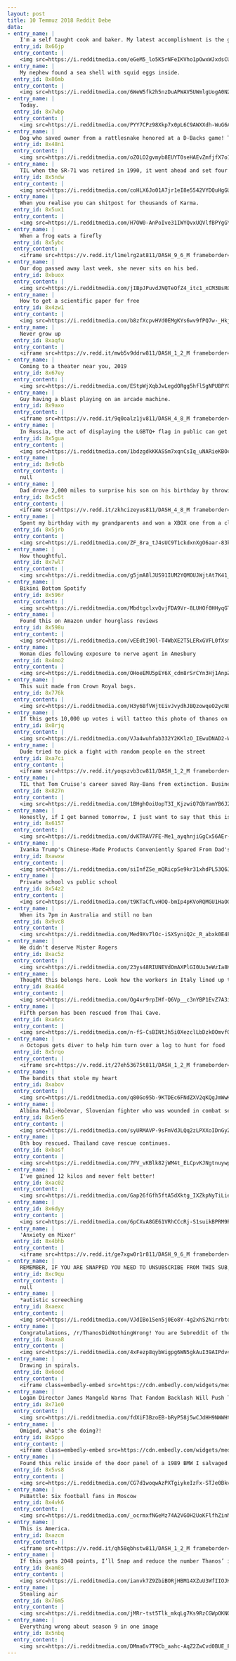 ```yaml
---
layout: post
title: 10 Temmuz 2018 Reddit Debe
data:
- entry_name: |
    I'm a self taught cook and baker. My latest accomplishment is the galaxy donut.
  entry_id: 8x66jp
  entry_content: |
    <img src=https://i.redditmedia.com/eGeM5_lo5K5rNFeIKVho1pOwxWJxdsCUjGK9Dcj6sqE.jpg?s=3b24c30082351113eeddfe18e589fc09 frameborder=0>
- entry_name: |
    My nephew found a sea shell with squid eggs inside.
  entry_id: 8x86mb
  entry_content: |
    <img src=https://i.redditmedia.com/6WeW5fk2h5nzDuAPWAV5UWmlgUogA0N2lUfryJrJuFk.jpg?s=6cdd2cba3279f606de5ad0b23b4f271b frameborder=0>
- entry_name: |
    Today.
  entry_id: 8x7wbp
  entry_content: |
    <img src=https://i.redditmedia.com/PYY7CPz98Xkp7x0pL6C9AWXXdh-WuG6A6vsV4GtHpy4.jpg?s=b172d316d753c1b8bbfa47eed3bf30c2 frameborder=0>
- entry_name: |
    Dog who saved owner from a rattlesnake honored at a D-Backs game! Todd is a good boy
  entry_id: 8x48n1
  entry_content: |
    <img src=https://i.redditmedia.com/oZOLO2gvmyb8EUYT0seHAEvZmfjfX7o1hO_iizYUDbo.jpg?s=734c31d2ae8fc4b8a1c97753650e811e frameborder=0>
- entry_name: |
    TIL when the SR-71 was retired in 1990, it went ahead and set four new world speed records on its way to the museum.
  entry_id: 8x5ndw
  entry_content: |
    <img src=https://i.redditmedia.com/coHLX6Jo01A7jr1eI8e5542VYDQuHgGUrKuLK2Kh_-o.jpg?s=9ef2651621ee328f9e34affe96a30c53 frameborder=0>
- entry_name: |
    When you realise you can shitpost for thousands of Karma.
  entry_id: 8x5ux1
  entry_content: |
    <img src=https://i.redditmedia.com/H7OW0-AnPoIve31IWYQvxUQVlfBPYgGYkzJGaxDkBrc.jpg?s=1d9385e675bcce640b70443b93b5168c frameborder=0>
- entry_name: |
    When a frog eats a firefly
  entry_id: 8x5ybc
  entry_content: |
    <iframe src=https://v.redd.it/l1melrg2at811/DASH_9_6_M frameborder=0></iframe>
- entry_name: |
    Our dog passed away last week, she never sits on his bed.
  entry_id: 8xbuox
  entry_content: |
    <img src=https://i.redditmedia.com/jIBpJPuvdJNQTeOfZ4_itc1_xCM3BsROMHTp_aXgFog.jpg?s=f4467fa1ed13b0fca0b369865475dbcd frameborder=0>
- entry_name: |
    How to get a scientific paper for free
  entry_id: 8x4zw1
  entry_content: |
    <img src=https://i.redditmedia.com/b8zfXcpvHVd0EMgKYs6wv9fPQ7w-_HkjNTR0cTvpJAo.jpg?s=59ebe94504cb7e053cd17abe90f8b7fb frameborder=0>
- entry_name: |
    Never grow up
  entry_id: 8xaqfu
  entry_content: |
    <iframe src=https://v.redd.it/mwb5v9ddrw811/DASH_1_2_M frameborder=0></iframe>
- entry_name: |
    Coming to a theater near you, 2019
  entry_id: 8x67ey
  entry_content: |
    <img src=https://i.redditmedia.com/EStpWjXqbJwLegdORgg5hflSgNPUBPYQui0yQsK4h4M.jpg?s=1e588231e432583eec700cc0ea21ee35 frameborder=0>
- entry_name: |
    Guy having a blast playing on an arcade machine.
  entry_id: 8x9axo
  entry_content: |
    <iframe src=https://v.redd.it/9q0oalz1jv811/DASH_4_8_M frameborder=0></iframe>
- entry_name: |
    In Russia, the act of displaying the LGBTQ+ flag in public can get you arrested. So six activists from Latin America resorted to creativity: wearing uniforms from their countries' football teams, turning themselves into the flag and walking around Moscow with pride.
  entry_id: 8x5gua
  entry_content: |
    <img src=https://i.redditmedia.com/1bdzgdkKKASSm7xqnCsIq_uNARieKBOcqrMKelIQMok.jpg?s=89f281b9e6afaf9a26756d0ebaa670e2 frameborder=0>
- entry_name: |
  entry_id: 8x9c6b
  entry_content: |
    null
- entry_name: |
    Dad drove 2,000 miles to surprise his son on his birthday by throwing him the first pitch.
  entry_id: 8x5c5t
  entry_content: |
    <iframe src=https://v.redd.it/zkhcizeyus811/DASH_4_8_M frameborder=0></iframe>
- entry_name: |
    Spent my birthday with my grandparents and won a XBOX one from a claw machine. Best $8 dollars spent.
  entry_id: 8x5jrb
  entry_content: |
    <img src=https://i.redditmedia.com/ZF_8ra_tJ4sUC9T1ckdxnXgO6aar-83kT1wa5X1pby0.jpg?s=68c19f3b63a82836e7e97cdf97d1ec71 frameborder=0>
- entry_name: |
    How thoughtful.
  entry_id: 8x7wl7
  entry_content: |
    <img src=https://i.redditmedia.com/g5jmA8lJUS91IUM2YQMOUJWjtAt7K41__liLOn0eZDs.jpg?s=aac3037d5a7795c23468e883c624cd4d frameborder=0>
- entry_name: |
    Bikini Bottom Spotify
  entry_id: 8x596r
  entry_content: |
    <img src=https://i.redditmedia.com/MbdtgclxvQvjFDA9Vr-8LUHOf0HHyqGTaHAnRrruF4w.jpg?s=2b628d96b58c3b1946a61bbaabd84d07 frameborder=0>
- entry_name: |
    Found this on Amazon under hourglass reviews
  entry_id: 8x598u
  entry_content: |
    <img src=https://i.redditmedia.com/vEEdtI90l-T4WbXE2T5LERxGVFL0fXsmKisNsU5PXgw.jpg?s=a5706f9bceec9801a9b303df82349a73 frameborder=0>
- entry_name: |
    Woman dies following exposure to nerve agent in Amesbury
  entry_id: 8x4mo2
  entry_content: |
    <img src=https://i.redditmedia.com/OHoeEMU5pEY6X_cdm8rSrCYn3Hj1AnpZvGOBCjlDb50.jpg?s=d058852aeacf776a85ded7e6af9a908e frameborder=0>
- entry_name: |
    This suit made from Crown Royal bags.
  entry_id: 8x776k
  entry_content: |
    <img src=https://i.redditmedia.com/H3y6BfVWjtEivJvydhJBQzowqeO2ycN87indkqOk-Us.jpg?s=6dc470bf486616ad80753dc797c54125 frameborder=0>
- entry_name: |
    If this gets 10,000 up votes i will tattoo this photo of thanos on my chest
  entry_id: 8x8rjq
  entry_content: |
    <img src=https://i.redditmedia.com/VJa4wuhfab332Y2KKlzO_IEwuDNAD2-Wclc7HUBNpU8.jpg?s=7bd7fabeccc47c7ab769a18e4dabc731 frameborder=0>
- entry_name: |
    Dude tried to pick a fight with random people on the street
  entry_id: 8xa7ci
  entry_content: |
    <iframe src=https://v.redd.it/yoqszvb3cw811/DASH_1_2_M frameborder=0></iframe>
- entry_name: |
    TIL that Tom Cruise's career saved Ray-Bans from extinction. Business was tanking in the 70s, so Ray-Ban signed a product placement deal for 60 films. Risky Business, Top Gun, and Rain Man all had Cruise wearing Wayfarers and Aviators, and sales went through the roof.
  entry_id: 8x827n
  entry_content: |
    <img src=https://i.redditmedia.com/1BHghOoiUopT3I_KjzwiQ7QbYamYB6J2pTsmAwDcIfI.jpg?s=6e5c6ab448e01f036a7a274fa452335c frameborder=0>
- entry_name: |
    Honestly, if I get banned tomorrow, I just want to say that this is the best community I've ever attended and I love you guys! <3
  entry_id: 8x6157
  entry_content: |
    <img src=https://i.redditmedia.com/dvKTRAV7FE-Me1_ayqhnjiGgCx56AEr-1FQJ6Onk-cA.jpg?s=e19a3d2464b6c6d72c156426b2d60d5a frameborder=0>
- entry_name: |
    Ivanka Trump's Chinese-Made Products Conveniently Spared From Dad's Tariffs
  entry_id: 8xawxw
  entry_content: |
    <img src=https://i.redditmedia.com/siInfZSe_mQRicpSe9kr31xhdPL53Q6JSaG2yma2m8c.jpg?s=6a0ef67327184a4b9b0cf017b2b09ae8 frameborder=0>
- entry_name: |
    Private school vs public school
  entry_id: 8x54z2
  entry_content: |
    <img src=https://i.redditmedia.com/t9KTaCfLvHOQ-bmIp4pKVoRQMGU1HaO0yevfKSQsYdc.png?s=9341bc410fa381e673b62ee8e954fb35 frameborder=0>
- entry_name: |
    When its 7pm in Australia and still no ban
  entry_id: 8x9vc8
  entry_content: |
    <img src=https://i.redditmedia.com/Med9Xv7lOc-iSXSyniQ2c_R_abxk0E4FulQUB5H5JJU.png?s=8813394e55b48d4c2f7b3c648b6dbbb2 frameborder=0>
- entry_name: |
    We didn't deserve Mister Rogers
  entry_id: 8xac5z
  entry_content: |
    <img src=https://i.redditmedia.com/23ys48RIUNEVdOmAXPlGI0Uu3eWzIa8K4P98z9Rnqn8.jpg?s=05ddaf1b329622fcea6f5b9daf69d90e frameborder=0>
- entry_name: |
    Thought this belongs here. Look how the workers in Italy lined up their helmets during a protest.
  entry_id: 8xa464
  entry_content: |
    <img src=https://i.redditmedia.com/Og4xr9rpIHf-Q6Vp__c3nYBP1EvZ7A3iDOFbY9hTenk.jpg?s=884c38658db3c18af2bc2e4cacc8b012 frameborder=0>
- entry_name: |
    Fifth person has been rescued from Thai Cave.
  entry_id: 8xa6rx
  entry_content: |
    <img src=https://i.redditmedia.com/n-fS-CsBINtJh5i0XezclLbDzkOOmvfQV3tzkkAP8wo.jpg?s=1f881f48f3244baab7833ae505398357 frameborder=0>
- entry_name: |
    🔥 Octopus gets diver to help him turn over a log to hunt for food
  entry_id: 8x5rqo
  entry_content: |
    <iframe src=https://v.redd.it/27eh53675t811/DASH_1_2_M frameborder=0></iframe>
- entry_name: |
    The bandits that stole my heart
  entry_id: 8xabov
  entry_content: |
    <img src=https://i.redditmedia.com/q80Go95b-9KTDEc6FNdZXV2qKQgJmWwKoB1g2_7x_Kc.jpg?s=27105bbf3b875d36011d4ca5f08f58d5 frameborder=0>
- entry_name: |
    Albina Mali-Hočevar, Slovenian fighter who was wounded in combat several times in WWII, c.1945
  entry_id: 8x5en5
  entry_content: |
    <img src=https://i.redditmedia.com/syURMAVP-9sFmVdJLQq2zLPXXoIDnGyZgs5aeLDUD3E.jpg?s=4ecb83943002d2bf693e4879f3eeeddf frameborder=0>
- entry_name: |
    8th boy rescued. Thailand cave rescue continues.
  entry_id: 8xbasf
  entry_content: |
    <img src=https://i.redditmedia.com/7FV_vKBlk82jWM4t_ELCpvKJNgtnuywpIQ5Nxq3PBaE.jpg?s=224a2ac3873cbbdd3ae2cc08b778fc23 frameborder=0>
- entry_name: |
    I've gained 12 kilos and never felt better!
  entry_id: 8xac02
  entry_content: |
    <img src=https://i.redditmedia.com/Gap26fGfh5ftA5dXktg_IXZkpNyTiLie1sPbOaiN1gg.png?s=4b0a014acaf5c8a40881842df9ccaa96 frameborder=0>
- entry_name: |
  entry_id: 8x6dyy
  entry_content: |
    <img src=https://i.redditmedia.com/6pCXvA8GE61VRhCCcRj-S1suikBPRM9PuBxLGk-3S2o.jpg?s=ef3861910a3a2d5d8e5555fc618e327d frameborder=0>
- entry_name: |
    'Anxiety en Mixer'
  entry_id: 8x4bhb
  entry_content: |
    <iframe src=https://v.redd.it/ge7xgw0r1r811/DASH_9_6_M frameborder=0></iframe>
- entry_name: |
    REMEMBER, IF YOU ARE SNAPPED YOU NEED TO UNSUBSCRIBE FROM THIS SUB, AND SUBSCRIBE TO R/INTHESOULSTONE
  entry_id: 8xc9qu
  entry_content: |
    null
- entry_name: |
    *autistic screeching
  entry_id: 8xaexc
  entry_content: |
    <img src=https://i.redditmedia.com/VJdIBo1Sen5j0Eo8Y-4g2xhS2NirrbtdB8rCqHqlzuQ.jpg?s=4b66b8187edcd4f0dc0e50a6db125c25 frameborder=0>
- entry_name: |
    Congratulations, /r/ThanosDidNothingWrong! You are Subreddit of the Day!
  entry_id: 8xaxa8
  entry_content: |
    <img src=https://i.redditmedia.com/4xFezp8qybWigpg6WN5gkAuI39AIPdv4jdHijFU4_ns.jpg?s=8598544207619a3020f808583e28b4c4 frameborder=0>
- entry_name: |
    Drawing in spirals.
  entry_id: 8x6ood
  entry_content: |
    <iframe class=embedly-embed src=https://cdn.embedly.com/widgets/media.html?src=https%3A%2F%2Fgfycat.com%2Fifr%2FDearMildGrackle&url=https%3A%2F%2Fgfycat.com%2FDearMildGrackle&image=https%3A%2F%2Fthumbs.gfycat.com%2FDearMildGrackle-size_restricted.gif&key=522baf40bd3911e08d854040d3dc5c07&type=text%2Fhtml&schema=gfycat width=296 height=480 scrolling=no frameborder=0 allow=autoplay; fullscreen allowfullscreen></iframe>
- entry_name: |
    Logan Director James Mangold Warns That Fandom Backlash Will Push Talent Out of Genre Films
  entry_id: 8x71e0
  entry_content: |
    <img src=https://i.redditmedia.com/fdXiF3BzoEB-bRyP58j5wCJdHH9NWWHtHdp0iiEzzUk.jpg?s=8927b099f79e2fab1bde47889bc925ef frameborder=0>
- entry_name: |
    Omigod, what's she doing?!
  entry_id: 8x5ppo
  entry_content: |
    <iframe class=embedly-embed src=https://cdn.embedly.com/widgets/media.html?src=https%3A%2F%2Fgfycat.com%2Fifr%2FAlarmedScarceBunny&url=https%3A%2F%2Fgfycat.com%2FAlarmedScarceBunny&image=https%3A%2F%2Fthumbs.gfycat.com%2FAlarmedScarceBunny-size_restricted.gif&key=522baf40bd3911e08d854040d3dc5c07&type=text%2Fhtml&schema=gfycat width=600 height=750 scrolling=no frameborder=0 allow=autoplay; fullscreen allowfullscreen></iframe>
- entry_name: |
    Found this relic inside of the door panel of a 1989 BMW I salvaged from a junk yard for parts... I won today!
  entry_id: 8x5vs8
  entry_content: |
    <img src=https://i.redditmedia.com/CG7d1woqwAzPXTgiykeIzFx-STJe0BkvLeTOsAAA-Tc.jpg?s=037c8ff943b9ce62dc7285b887091055 frameborder=0>
- entry_name: |
    PsBattle: Six football fans in Moscow
  entry_id: 8x4vk6
  entry_content: |
    <img src=https://i.redditmedia.com/_ocrmxfNGeMz74A2VGOH2UoKFlfhZinN4TFOWiPpO4k.jpg?s=8012c02756514295a16bf897a98dd472 frameborder=0>
- entry_name: |
    This is America.
  entry_id: 8xazcm
  entry_content: |
    <iframe src=https://v.redd.it/qh58qbhstw811/DASH_1_2_M frameborder=0></iframe>
- entry_name: |
    If this gets 2048 points, I’ll Snap and reduce the number Thanos’ in this pic by half. We’re in the endgame now, redditors.
  entry_id: 8xam8s
  entry_content: |
    <img src=https://i.redditmedia.com/ianvk7Z9ZbiBORjHBM14XZuU3WfIIOJKUqHA1AxSoL8.jpg?s=fd56525ce0b22723c558dc785adcaadb frameborder=0>
- entry_name: |
    Stealing air
  entry_id: 8x76m5
  entry_content: |
    <img src=https://i.redditmedia.com/jMRr-tst5Tlk_mkqLg7Ks9RzCGWpOKNO7irPhm8qa1s.jpg?s=2417678b2c8c229f927cc4430c18359f frameborder=0>
- entry_name: |
    Everything wrong about season 9 in one image
  entry_id: 8x5nbq
  entry_content: |
    <img src=https://i.redditmedia.com/DMma6v7T9Cb_aahc-AqZ2ZwCvd0BUE_FCpZmP7I5I_4.png?s=ca9da0b5f0cfc04df8caea1b4ca8d511 frameborder=0>
---
```

